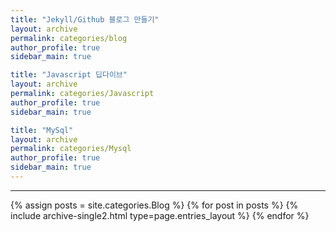 ```yaml
---
title: "Jekyll/Github 블로그 만들기"
layout: archive
permalink: categories/blog
author_profile: true
sidebar_main: true

title: "Javascript 딥다이브"
layout: archive
permalink: categories/Javascript
author_profile: true
sidebar_main: true

title: "MySql"
layout: archive
permalink: categories/Mysql
author_profile: true
sidebar_main: true
---
```



<!-- 공백이 포함되어 있는 카테고리 이름의 경우 site.categories['a b c'] 이런식으로! -->

***

{% assign posts = site.categories.Blog %}
{% for post in posts %} {% include archive-single2.html type=page.entries_layout %} {% endfor %}